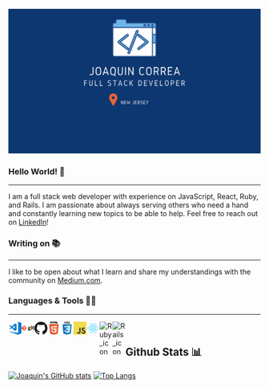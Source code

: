 ![header](Header.png)

### Hello World! 👋
------
I am a full stack web developer with experience on JavaScript, React, Ruby, and Rails. I am passionate about always serving others who need a hand and constantly learning new topics to be able to help. Feel free to reach out on [LinkedIn](https://www.linkedin.com/in/joaquin-correa-a64688181/ "Joaquin Correa's LinkedIn")!

### Writing on 📚
------
I like to be open about what I learn and share my understandings with the community on [Medium.com](https://jecorrea-64269.medium.com/ "Joaquin Correa's Blog").

### Languages & Tools 👨‍💻
------
<img align="left" alt="VSCode_icon" width="26px" src="https://raw.githubusercontent.com/github/explore/80688e429a7d4ef2fca1e82350fe8e3517d3494d/topics/visual-studio-code/visual-studio-code.png">

<img align="left" alt="Git_icon" width="26px" src="https://raw.githubusercontent.com/github/explore/80688e429a7d4ef2fca1e82350fe8e3517d3494d/topics/git/git.png">

<img align="left" alt="GitHub_icon" width="26px" src="https://raw.githubusercontent.com/github/explore/78df643247d429f6cc873026c0622819ad797942/topics/github/github.png">

<img align="left" alt="HTML_icon" width="26px" src="https://raw.githubusercontent.com/github/explore/80688e429a7d4ef2fca1e82350fe8e3517d3494d/topics/html/html.png">

<img align="left" alt="CSS_icon" width="26px" src="https://raw.githubusercontent.com/github/explore/80688e429a7d4ef2fca1e82350fe8e3517d3494d/topics/css/css.png">

<img align="left" alt="JavaScript_icon" width="26px" src="https://raw.githubusercontent.com/github/explore/80688e429a7d4ef2fca1e82350fe8e3517d3494d/topics/javascript/javascript.png">

<img align="left" alt="React_icon" width="26px" src="https://raw.githubusercontent.com/github/explore/80688e429a7d4ef2fca1e82350fe8e3517d3494d/topics/react/react.png">

<img align="left" alt="Ruby_icon"  width="26px" src="https://cdn.icon-icons.com/icons2/2108/PNG/512/ruby_icon_130842.png">

<img align="left" alt="Rails_icon"  width="26px" src="https://cdn.icon-icons.com/icons2/2415/PNG/512/rails_plain_logo_icon_146376.png">
<br/>

Github Stats 📊
------
[![Joaquin's GitHub stats](https://github-readme-stats.vercel.app/api?username=jecorrea-cloud&theme=vue)](https://github.com/jecorrea-cloud/github-readme-stats)
[![Top Langs](https://github-readme-stats.vercel.app/api/top-langs/?username=jecorrea-cloud&layout=compact&theme=vue)](https://github.com/jecorrea-cloud/github-readme-stats)

<!--
**jecorrea-cloud/jecorrea-cloud** is a ✨ _special_ ✨ repository because its `README.md` (this file) appears on your GitHub profile.

Here are some ideas to get you started:

- 🔭 I’m currently working on ...
- 🌱 I’m currently learning ...
- 👯 I’m looking to collaborate on ...
- 🤔 I’m looking for help with ...
- 💬 Ask me about ...
- 📫 How to reach me: ...
- 😄 Pronouns: ...
- ⚡ Fun fact: ...
-->
